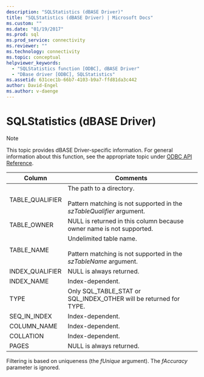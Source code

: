 ```yaml
---
description: "SQLStatistics (dBASE Driver)"
title: "SQLStatistics (dBASE Driver) | Microsoft Docs"
ms.custom: ""
ms.date: "01/19/2017"
ms.prod: sql
ms.prod_service: connectivity
ms.reviewer: ""
ms.technology: connectivity
ms.topic: conceptual
helpviewer_keywords: 
  - "SQLStatistics function [ODBC], dBASE Driver"
  - "DBase driver [ODBC], SQLStatistics"
ms.assetid: 631cec1b-66b7-4103-b9a7-ffd81da3c442
author: David-Engel
ms.author: v-daenge
---
```

# SQLStatistics (dBASE Driver)
> [!NOTE]  
>  This topic provides dBASE Driver-specific information. For general information about this function, see the appropriate topic under [ODBC API Reference](../../odbc/reference/syntax/odbc-api-reference.md).  
  
|Column|Comments|  
|------------|--------------|  
|TABLE_QUALIFIER|The path to a directory.<br /><br /> Pattern matching is not supported in the *szTableQualifier* argument.|  
|TABLE_OWNER|NULL is returned in this column because owner name is not supported.|  
|TABLE_NAME|Undelimited table name.<br /><br /> Pattern matching is not supported in the *szTableName* argument.|  
|INDEX_QUALIFIER|NULL is always returned.|  
|INDEX_NAME|Index-dependent.|  
|TYPE|Only SQL_TABLE_STAT or SQL_INDEX_OTHER will be returned for TYPE.|  
|SEQ_IN_INDEX|Index-dependent.|  
|COLUMN_NAME|Index-dependent.|  
|COLLATION|Index-dependent.|  
|PAGES|NULL is always returned.|  
  
 Filtering is based on uniqueness (the *fUnique* argument). The *fAccuracy* parameter is ignored.
